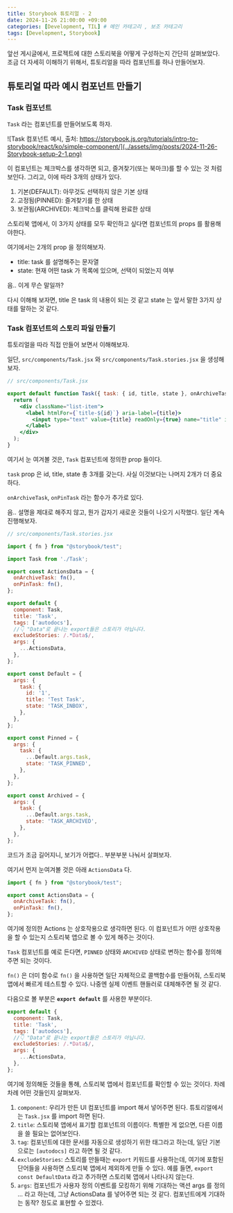 ```yaml
---
title: Storybook 튜토리얼 - 2
date: 2024-11-26 21:00:00 +09:00
categories: [Development, TIL] # 메인 카테고리 , 보조 카테고리
tags: [Development, Storybook]
---
```


앞선 게시글에서, 프로젝트에 대한 스토리북을 어떻게 구성하는지 간단히 살펴보았다.
조금 더 자세히 이해하기 위해서, 튜토리얼을 따라 컴포넌트를 하나 만들어보자.

## 튜토리얼 따라 예시 컴포넌트 만들기

### Task 컴포넌트
`Task` 라는 컴포넌트를 만들어보도록 하자.

![Task 컴포넌트 예시, 출처: https://storybook.js.org/tutorials/intro-to-storybook/react/ko/simple-component/](../assets/img/posts/2024-11-26-Storybook-setup-2-1.png)

이 컴포넌트는 체크박스를 생각하면 되고, 즐겨찾기(또는 북마크)를 할 수 있는 것 처럼 보인다.
그리고, 이에 따라 3개의 상태가 있다.


1. 기본(DEFAULT): 아무것도 선택하지 않은 기본 상태
2. 고정됨(PINNED): 즐겨찾기를 한 상태
3. 보관됨(ARCHIVED): 체크박스를 클릭해 완료한 상태

스토리북 앱에서, 이 3가지 상태를 모두 확인하고 싶다면 컴포넌트의 props 를 활용해야한다.

여기에서는 2개의 prop 을 정의해보자.

- title: task 를 설명해주는 문자열
- state: 현재 어떤 task 가 목록에 있으며, 선택이 되었는지 여부

음.. 이게 무슨 말일까?

다시 이해해 보자면, title 은 task 의 내용이 되는 것 같고 state 는 앞서 말한 3가지 상태를 말하는 것 같다.

### Task 컴포넌트의 스토리 파일 만들기

튜토리얼을 따라 직접 만들어 보면서 이해해보자.

일단, `src/components/Task.jsx` 와 `src/components/Task.stories.jsx` 을 생성해보자.

```jsx
// src/components/Task.jsx

export default function Task({ task: { id, title, state }, onArchiveTask, onPinTask }) {
  return (
    <div className="list-item">
      <label htmlFor={`title-${id}`} aria-label={title}>
        <input type="text" value={title} readOnly={true} name="title" id={`title-${id}`} />
      </label>
    </div>
  );
}
```

여기서 눈 여겨볼 것은, `Task` 컴포넌트에 정의한 prop 들이다.

`task` prop 은 id, title, state 총 3개를 갖는다. 사실 이것보다는 나머지 2개가 더 중요하다.

`onArchiveTask`, `onPinTask` 라는 함수가 추가로 있다.

음.. 설명을 제대로 해주지 않고, 뭔가 갑자기 새로운 것들이 나오기 시작했다.
일단 계속 진행해보자.

```jsx
// src/components/Task.stories.jsx

import { fn } from "@storybook/test";

import Task from './Task';

export const ActionsData = {
  onArchiveTask: fn(),
  onPinTask: fn(),
};

export default {
  component: Task,
  title: 'Task',
  tags: ['autodocs'],
  //👇 "Data"로 끝나는 export들은 스토리가 아닙니다.
  excludeStories: /.*Data$/,
  args: {
    ...ActionsData,
  },
};

export const Default = {
  args: {
    task: {
      id: '1',
      title: 'Test Task',
      state: 'TASK_INBOX',
    },
  },
};

export const Pinned = {
  args: {
    task: {
      ...Default.args.task,
      state: 'TASK_PINNED',
    },
  },
};

export const Archived = {
  args: {
    task: {
      ...Default.args.task,
      state: 'TASK_ARCHIVED',
    },
  },
};

```

코드가 조금 길어지니, 보기가 어렵다..
부분부분 나눠서 살펴보자.

여기서 먼저 눈여겨볼 것은 아래 `ActionsData` 다.

```jsx
import { fn } from "@storybook/test";

export const ActionsData = {
  onArchiveTask: fn(),
  onPinTask: fn(),
};
```

여기에 정의한 Actions 는 상호작용으로 생각하면 된다.
이 컴포넌트가 어떤 상호작용을 할 수 있는지 스토리북 앱으로 볼 수 있게 해주는 것이다.

`Task` 컴포넌트를 예로 든다면, `PINNED` 상태와 `ARCHIVED` 상태로 변하는 함수를 정의해주면 되는 것이다.

`fn()` 은 더미 함수로 `fn()` 을 사용하면 일단 자체적으로 콜백함수를 만들어줘, 스토리북 앱에서 빠르게 테스트할 수 있다.
나중엔 실제 이벤트 핸들러로 대체해주면 될 것 같다.

다음으로 볼 부분은 **`export default`** 를 사용한 부분이다.

```jsx
export default {
  component: Task,
  title: 'Task',
  tags: ['autodocs'],
  //👇 "Data"로 끝나는 export들은 스토리가 아닙니다.
  excludeStories: /.*Data$/,
  args: {
    ...ActionsData,
  },
};

```

여기에 정의해둔 것들을 통해, 스토리북 앱에서 컴포넌트를 확인할 수 있는 것이다.
차례차례 어떤 것들인지 살펴보자.

1. `component`: 우리가 만든 UI 컴포넌트를 import 해서 넣어주면 된다. 튜토리얼에서는 `Task.jsx` 를 import 하면 된다.
2. `title`: 스토리북 앱에서 표기할 컴포넌트의 이름이다. 특별한 게 없으면, 다른 이름을 쓸 필요는 없어보인다.
3. `tag`: 컴포넌트에 대한 문서를 자동으로 생성하기 위한 태그라고 하는데, 일단 기본으로는 `[autodocs]` 라고 하면 될 것 같다.
4. `excludeStories`: 스토리를 만들때는 `export` 키워드를 사용하는데, 여기에 포함된 단어들을 사용하면 스토리북 앱에서 제외하게 만들 수 있다.
예를 들면, `export const DefaultData` 라고 추가하면 스토리북 앱에서 나타나지 않는다.
5. `args`: 컴포넌트가 사용자 정의 이벤트를 모킹하기 위해 기대하는 액션 args 를 정의 ... 라고 하는데, 그냥 ActionsData 를 넣어주면 되는 것 같다. 컴포넌트에게 기대하는 동작? 정도로 표현할 수 있겠다.


